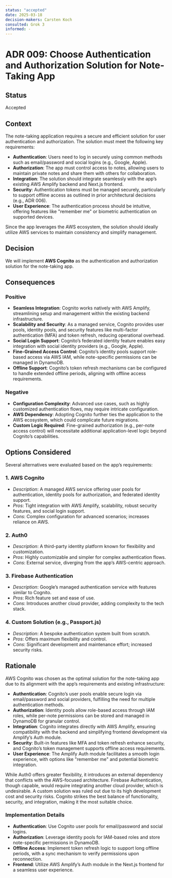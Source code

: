 ```yaml
---
status: "accepted"
date: 2025-03-18
decision-makers: Carsten Koch
consulted: Grok 3
informed: -
---
```


# ADR 009: Choose Authentication and Authorization Solution for Note-Taking App

## Status

Accepted

## Context

The note-taking application requires a secure and efficient solution for user authentication and authorization. The solution must meet the following key requirements:

- **Authentication**: Users need to log in securely using common methods such as email/password and social logins (e.g., Google, Apple).
- **Authorization**: The app must control access to notes, allowing users to maintain private notes and share them with others for collaboration.
- **Integration**: The solution should integrate seamlessly with the app’s existing AWS Amplify backend and Next.js frontend.
- **Security**: Authentication tokens must be managed securely, particularly to support offline access as outlined in prior architectural decisions (e.g., ADR 006).
- **User Experience**: The authentication process should be intuitive, offering features like "remember me" or biometric authentication on supported devices.

Since the app leverages the AWS ecosystem, the solution should ideally utilize AWS services to maintain consistency and simplify management.

## Decision

We will implement **AWS Cognito** as the authentication and authorization solution for the note-taking app.

## Consequences

### Positive

- **Seamless Integration**: Cognito works natively with AWS Amplify, streamlining setup and management within the existing backend infrastructure.
- **Scalability and Security**: As a managed service, Cognito provides user pools, identity pools, and security features like multi-factor authentication (MFA) and token refresh, reducing operational overhead.
- **Social Login Support**: Cognito’s federated identity feature enables easy integration with social identity providers (e.g., Google, Apple).
- **Fine-Grained Access Control**: Cognito’s identity pools support role-based access via AWS IAM, while note-specific permissions can be managed in DynamoDB.
- **Offline Support**: Cognito’s token refresh mechanisms can be configured to handle extended offline periods, aligning with offline access requirements.

### Negative

- **Configuration Complexity**: Advanced use cases, such as highly customized authentication flows, may require intricate configuration.
- **AWS Dependency**: Adopting Cognito further ties the application to the AWS ecosystem, which could complicate future migrations.
- **Custom Logic Required**: Fine-grained authorization (e.g., per-note access control) will necessitate additional application-level logic beyond Cognito’s capabilities.

## Options Considered

Several alternatives were evaluated based on the app’s requirements:

### 1. **AWS Cognito**

- _Description_: A managed AWS service offering user pools for authentication, identity pools for authorization, and federated identity support.
- _Pros_: Tight integration with AWS Amplify, scalability, robust security features, and social login support.
- _Cons_: Complex configuration for advanced scenarios; increases reliance on AWS.

### 2. **Auth0**

- _Description_: A third-party identity platform known for flexibility and customization.
- _Pros_: Highly customizable and simpler for complex authentication flows.
- _Cons_: External service, diverging from the app’s AWS-centric approach.

### 3. **Firebase Authentication**

- _Description_: Google’s managed authentication service with features similar to Cognito.
- _Pros_: Rich feature set and ease of use.
- _Cons_: Introduces another cloud provider, adding complexity to the tech stack.

### 4. **Custom Solution (e.g., Passport.js)**

- _Description_: A bespoke authentication system built from scratch.
- _Pros_: Offers maximum flexibility and control.
- _Cons_: Significant development and maintenance effort; increased security risks.

## Rationale

AWS Cognito was chosen as the optimal solution for the note-taking app due to its alignment with the app’s requirements and existing infrastructure:

- **Authentication**: Cognito’s user pools enable secure login via email/password and social providers, fulfilling the need for multiple authentication methods.
- **Authorization**: Identity pools allow role-based access through IAM roles, while per-note permissions can be stored and managed in DynamoDB for granular control.
- **Integration**: Cognito integrates directly with AWS Amplify, ensuring compatibility with the backend and simplifying frontend development via Amplify’s Auth module.
- **Security**: Built-in features like MFA and token refresh enhance security, and Cognito’s token management supports offline access requirements.
- **User Experience**: The Amplify Auth module facilitates a smooth login experience, with options like "remember me" and potential biometric integration.

While Auth0 offers greater flexibility, it introduces an external dependency that conflicts with the AWS-focused architecture. Firebase Authentication, though capable, would require integrating another cloud provider, which is undesirable. A custom solution was ruled out due to its high development cost and security risks. Cognito strikes the best balance of functionality, security, and integration, making it the most suitable choice.

### Implementation Details

- **Authentication**: Use Cognito user pools for email/password and social logins.
- **Authorization**: Leverage identity pools for IAM-based roles and store note-specific permissions in DynamoDB.
- **Offline Access**: Implement token refresh logic to support long offline periods, with a sync mechanism to verify permissions upon reconnection.
- **Frontend**: Utilize AWS Amplify’s Auth module in the Next.js frontend for a seamless user experience.
